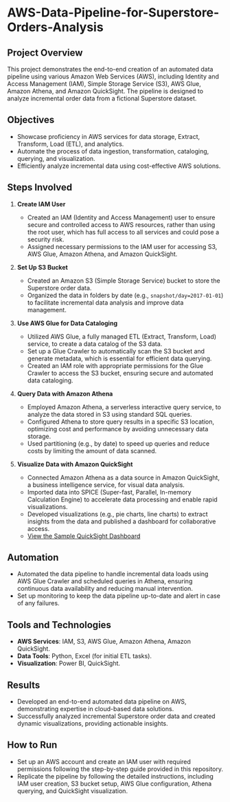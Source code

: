 # AWS-Data-Pipeline-for-Superstore-Orders-Analysis

## Project Overview  
This project demonstrates the end-to-end creation of an automated data pipeline using various Amazon Web Services (AWS), including Identity and Access Management (IAM), Simple Storage Service (S3), AWS Glue, Amazon Athena, and Amazon QuickSight. The pipeline is designed to analyze incremental order data from a fictional Superstore dataset.

## Objectives  
- Showcase proficiency in AWS services for data storage, Extract, Transform, Load (ETL), and analytics.  
- Automate the process of data ingestion, transformation, cataloging, querying, and visualization.  
- Efficiently analyze incremental data using cost-effective AWS solutions.  

## Steps Involved  

1. **Create IAM User**  
   - Created an IAM (Identity and Access Management) user to ensure secure and controlled access to AWS resources, rather than using the root user, which has full access to all services and could pose a security risk.  
   - Assigned necessary permissions to the IAM user for accessing S3, AWS Glue, Amazon Athena, and Amazon QuickSight.  

2. **Set Up S3 Bucket**  
   - Created an Amazon S3 (Simple Storage Service) bucket to store the Superstore order data.  
   - Organized the data in folders by date (e.g., `snapshot/day=2017-01-01`) to facilitate incremental data analysis and improve data management.  

3. **Use AWS Glue for Data Cataloging**  
   - Utilized AWS Glue, a fully managed ETL (Extract, Transform, Load) service, to create a data catalog of the S3 data.  
   - Set up a Glue Crawler to automatically scan the S3 bucket and generate metadata, which is essential for efficient data querying.  
   - Created an IAM role with appropriate permissions for the Glue Crawler to access the S3 bucket, ensuring secure and automated data cataloging.  

4. **Query Data with Amazon Athena**  
   - Employed Amazon Athena, a serverless interactive query service, to analyze the data stored in S3 using standard SQL queries.  
   - Configured Athena to store query results in a specific S3 location, optimizing cost and performance by avoiding unnecessary data storage.  
   - Used partitioning (e.g., by date) to speed up queries and reduce costs by limiting the amount of data scanned.  

5. **Visualize Data with Amazon QuickSight**  
   - Connected Amazon Athena as a data source in Amazon QuickSight, a business intelligence service, for visual data analysis.  
   - Imported data into SPICE (Super-fast, Parallel, In-memory Calculation Engine) to accelerate data processing and enable rapid visualizations.  
   - Developed visualizations (e.g., pie charts, line charts) to extract insights from the data and published a dashboard for collaborative access.  
   - [View the Sample QuickSight Dashboard](https://ap-south-1.quicksight.aws.amazon.com/sn/accounts/084828585962/dashboards/2aaf79f6-d817-4aa4-88b6-17d6c453b047?directory_alias=gaurav-raj-aws-quicksight)  

## Automation  
- Automated the data pipeline to handle incremental data loads using AWS Glue Crawler and scheduled queries in Athena, ensuring continuous data availability and reducing manual intervention.  
- Set up monitoring to keep the data pipeline up-to-date and alert in case of any failures.  

## Tools and Technologies  
- **AWS Services**: IAM, S3, AWS Glue, Amazon Athena, Amazon QuickSight.  
- **Data Tools**: Python, Excel (for initial ETL tasks).  
- **Visualization**: Power BI, QuickSight.  

## Results  
- Developed an end-to-end automated data pipeline on AWS, demonstrating expertise in cloud-based data solutions.  
- Successfully analyzed incremental Superstore order data and created dynamic visualizations, providing actionable insights.  

## How to Run  
- Set up an AWS account and create an IAM user with required permissions following the step-by-step guide provided in this repository.  
- Replicate the pipeline by following the detailed instructions, including IAM user creation, S3 bucket setup, AWS Glue configuration, Athena querying, and QuickSight visualization.  
 
